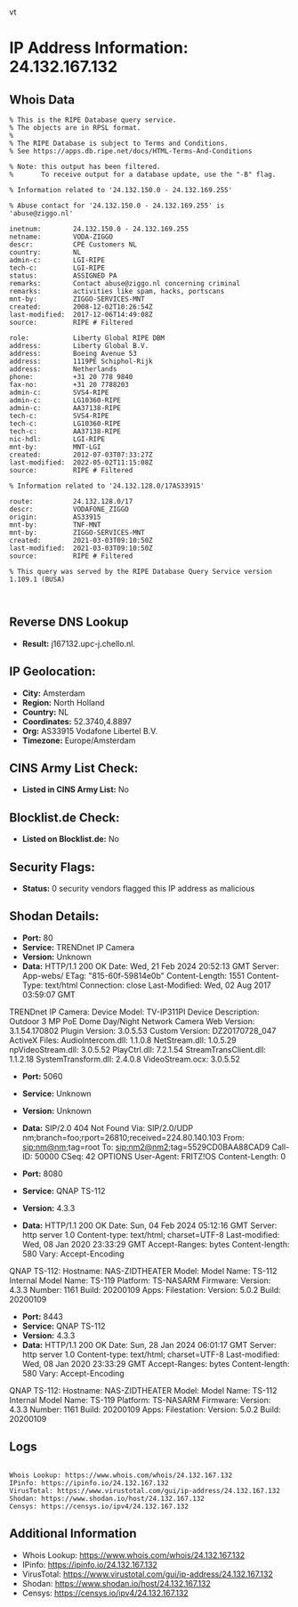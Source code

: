 vt
# IP Address Information: 24.132.167.132

## Whois Data
```
% This is the RIPE Database query service.
% The objects are in RPSL format.
%
% The RIPE Database is subject to Terms and Conditions.
% See https://apps.db.ripe.net/docs/HTML-Terms-And-Conditions

% Note: this output has been filtered.
%       To receive output for a database update, use the "-B" flag.

% Information related to '24.132.150.0 - 24.132.169.255'

% Abuse contact for '24.132.150.0 - 24.132.169.255' is 'abuse@ziggo.nl'

inetnum:        24.132.150.0 - 24.132.169.255
netname:        VODA-ZIGGO
descr:          CPE Customers NL
country:        NL
admin-c:        LGI-RIPE
tech-c:         LGI-RIPE
status:         ASSIGNED PA
remarks:        Contact abuse@ziggo.nl concerning criminal
remarks:        activities like spam, hacks, portscans
mnt-by:         ZIGGO-SERVICES-MNT
created:        2008-12-02T10:26:54Z
last-modified:  2017-12-06T14:49:08Z
source:         RIPE # Filtered

role:           Liberty Global RIPE DBM
address:        Liberty Global B.V.
address:        Boeing Avenue 53
address:        1119PE Schiphol-Rijk
address:        Netherlands
phone:          +31 20 778 9840
fax-no:         +31 20 7788203
admin-c:        SVS4-RIPE
admin-c:        LG10360-RIPE
admin-c:        AA37138-RIPE
tech-c:         SVS4-RIPE
tech-c:         LG10360-RIPE
tech-c:         AA37138-RIPE
nic-hdl:        LGI-RIPE
mnt-by:         MNT-LGI
created:        2012-07-03T07:33:27Z
last-modified:  2022-05-02T11:15:08Z
source:         RIPE # Filtered

% Information related to '24.132.128.0/17AS33915'

route:          24.132.128.0/17
descr:          VODAFONE_ZIGGO
origin:         AS33915
mnt-by:         TNF-MNT
mnt-by:         ZIGGO-SERVICES-MNT
created:        2021-03-03T09:10:50Z
last-modified:  2021-03-03T09:10:50Z
source:         RIPE # Filtered

% This query was served by the RIPE Database Query Service version 1.109.1 (BUSA)



```
## Reverse DNS Lookup
- **Result:** j167132.upc-j.chello.nl.

## IP Geolocation:
- **City:** Amsterdam
- **Region:** North Holland
- **Country:** NL
- **Coordinates:** 52.3740,4.8897
- **Org:** AS33915 Vodafone Libertel B.V.
- **Timezone:** Europe/Amsterdam

## CINS Army List Check:
- **Listed in CINS Army List:** 
No

## Blocklist.de Check:
- **Listed on Blocklist.de:** 
No

## Security Flags:
- **Status:** 0 security vendors flagged this IP address as malicious

## Shodan Details:
- **Port:** 80
- **Service:** TRENDnet IP Camera
- **Version:** Unknown
- **Data:** HTTP/1.1 200 OK
Date: Wed, 21 Feb 2024 20:52:13 GMT
Server: App-webs/
ETag: "815-60f-59814e0b"
Content-Length: 1551
Content-Type: text/html
Connection: close
Last-Modified: Wed, 02 Aug 2017 03:59:07 GMT


TRENDnet IP Camera:
  Device Model: TV-IP311PI
  Device Description: Outdoor 3 MP PoE Dome Day/Night Network Camera
  Web Version: 3.1.54.170802
  Plugin Version: 3.0.5.53
  Custom Version: DZ20170728_047
  ActiveX Files:
    AudioIntercom.dll: 1.1.0.8
    NetStream.dll: 1.0.5.29
    npVideoStream.dll: 3.0.5.52
    PlayCtrl.dll: 7.2.1.54
    StreamTransClient.dll: 1.1.2.18
    SystemTransform.dll: 2.4.0.8
    VideoStream.ocx: 3.0.5.52


- **Port:** 5060
- **Service:** Unknown
- **Version:** Unknown
- **Data:** SIP/2.0 404 Not Found
Via: SIP/2.0/UDP nm;branch=foo;rport=26810;received=224.80.140.103
From: <sip:nm@nm>;tag=root
To: <sip:nm2@nm2>;tag=5529CD0BAA88CAD9
Call-ID: 50000
CSeq: 42 OPTIONS
User-Agent: FRITZ!OS
Content-Length: 0



- **Port:** 8080
- **Service:** QNAP TS-112
- **Version:** 4.3.3
- **Data:** HTTP/1.1 200 OK
Date: Sun, 04 Feb 2024 05:12:16 GMT
Server: http server 1.0
Content-type: text/html; charset=UTF-8
Last-modified: Wed, 08 Jan 2020 23:33:29 GMT
Accept-Ranges: bytes
Content-length: 580
Vary: Accept-Encoding


QNAP TS-112:
  Hostname: NAS-ZIDTHEATER
  Model:
    Model Name: TS-112
    Internal Model Name: TS-119
    Platform: TS-NASARM
  Firmware:
    Version: 4.3.3
    Number: 1161
    Build: 20200109
  Apps:
    Filestation:
      Version: 5.0.2
      Build: 20200109


- **Port:** 8443
- **Service:** QNAP TS-112
- **Version:** 4.3.3
- **Data:** HTTP/1.1 200 OK
Date: Sun, 28 Jan 2024 06:01:17 GMT
Server: http server 1.0
Content-type: text/html; charset=UTF-8
Last-modified: Wed, 08 Jan 2020 23:33:29 GMT
Accept-Ranges: bytes
Content-length: 580
Vary: Accept-Encoding


QNAP TS-112:
  Hostname: NAS-ZIDTHEATER
  Model:
    Model Name: TS-112
    Internal Model Name: TS-119
    Platform: TS-NASARM
  Firmware:
    Version: 4.3.3
    Number: 1161
    Build: 20200109
  Apps:
    Filestation:
      Version: 5.0.2
      Build: 20200109


## Logs
```

Whois Lookup: https://www.whois.com/whois/24.132.167.132
IPinfo: https://ipinfo.io/24.132.167.132
VirusTotal: https://www.virustotal.com/gui/ip-address/24.132.167.132
Shodan: https://www.shodan.io/host/24.132.167.132
Censys: https://censys.io/ipv4/24.132.167.132

```
## Additional Information
- Whois Lookup: https://www.whois.com/whois/24.132.167.132
- IPinfo: https://ipinfo.io/24.132.167.132
- VirusTotal: https://www.virustotal.com/gui/ip-address/24.132.167.132
- Shodan: https://www.shodan.io/host/24.132.167.132
- Censys: https://censys.io/ipv4/24.132.167.132

